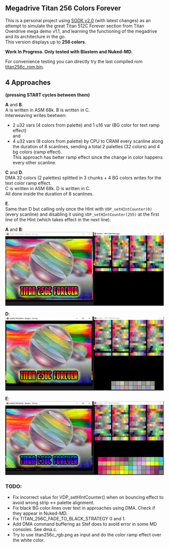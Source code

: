 ## Megadrive Titan 256 Colors Forever

This is a personal project using [SGDK v2.0](https://github.com/Stephane-D/SGDK) (with latest changes) 
as an attempt to simulate the great Titan 512C Forever section from Titan Overdrive mega demo v1.1, 
and learning the functioning of the megadrive and its architecture in the go.  
This version displays up to **256 colors**.

**Work In Progress. Only tested with Blastem and Nuked-MD.**

For convenience testing you can directly try the last compiled rom [titan256c_rom.bin](titan256c_rom.bin?raw=true "titan256c_rom.bin").

## 4 Approaches  

**(pressing START cycles between them)**  

**A** and **B**.  
A is written in ASM 68k. B is written in C.  
Interweaving writes beetwen:  
- 2 u32 vars (4 colors from palette) and 1 u16 var (BG color for text ramp effect)  
and
- 4 u32 vars (8 colors from palette)
by CPU to CRAM every scanline along the duration of 8 scanlines, sending a total 2 palettes (32 colors) and 4 bg colors (ramp effect).  
This approach has better ramp effect since the change in color happens every other scanline.

**C** and **D**.  
DMA 32 colors (2 palettes) splitted in 3 chunks + 4 BG colors writes for the text color ramp effect.  
C is written in ASM 68k. D is written in C.  
All done inside the duration of 8 scanlines.

**E**.  
Same than D but calling only once the HInt with `VDP_setHIntCounter(0)` (every scanline) and disabling it using 
`VDP_setHIntCounter(255)` at the first line of the HInt (which takes effect in the next line).

**A** and **B**:  
![titan_cpu.jpg](screenshots/titan_cpu.jpg?raw=true "titan_cpu.jpg")

**D**:  
![titan_dma.jpg](screenshots/titan_dma.jpg?raw=true "titan_dma.jpg")

**E**:  
![titan_dma_onetime.jpg](screenshots/titan_dma_onetime.jpg?raw=true "titan_dma_onetime.jpg")

### TODO:
- Fix incorrect value for VDP_setHIntCounter() when on bouncing effect to avoid wrong strip <-> palette alignment.
- Fix black BG color lines over text in approaches using DMA. Check if they appear in Nuked-MD.
- Fix TITAN_256C_FADE_TO_BLACK_STRATEGY 0 and 1.
- Add DMA command buffering as Stef does to avoid error in some MD consoles. See dma.c.
- Try to use titan256c_rgb.png as input and do the color ramp effect over the white color.
